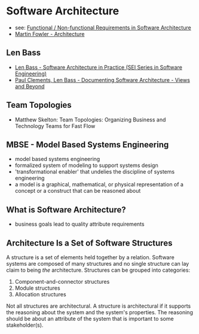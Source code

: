 # Software Architecture
- see: [Functional / Non-functional Requirements in Software Architecture](./functional-non-functional-requirements.md)
- [Martin Fowler - Architecture](https://martinfowler.com/architecture/)

## Len Bass
- [Len Bass - Software Architecture in Practice (SEI Series in Software Engineering)](https://www.amazon.com/Software-Architecture-Practice-3rd-Engineering/dp/0321815734)
- [Paul Clements, Len Bass - Documenting Software Architecture - Views and Beyond](https://www.amazon.com/Documenting-Software-Architectures-Views-Beyond/dp/0321552687)

## Team Topologies
- Matthew Skelton: Team Topologies: Organizing Business and Technology Teams for Fast Flow

## MBSE - Model Based Systems Engineering
- model based systems engineering
- formalized system of modeling to support systems design
- 'transformational enabler' that undelies the discipline of systems engineering
- a model is a graphical, mathematical, or physical representation of a concept or a construct that can be reasoned about

## What is Software Architecture?
- business goals lead to quality attribute requirements

## Architecture Is a Set of Software Structures
A structure is a set of elements held together by a relation.
Software systems are composed of many structures and no single structure can lay claim to being _the_ architecture.
Structures can be grouped into categories:
1. Component-and-connector structures
2. Module structures
3. Allocation structures

Not all structures are architectural.
A structure is architectural if it supports the reasoning about the system and the system's properties.
The reasoning should be about an attribute of the system that is important to some stakeholder(s).
